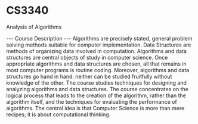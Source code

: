 # CS3340
Analysis of Algorithms

--- Course Description ---
Algorithms are precisely stated, general problem solving methods suitable for computer
implementation. Data Structures are methods of organizing data involved in computation.
Algorithms and data structures are central objects of study in computer science. Once
appropriate algorithms and data structures are chosen, all that remains in most computer
programs is routine coding. Moreover, algorithms and data structures go hand in hand:
neither can be studied fruitfully without knowledge of the other.
The course studies techniques for designing and analyzing algorithms and data structures.
The course concentrates on the logical process that leads to the creation of the algorithm,
rather than the algorithm itself, and the techniques for evaluating the performance of algorithms. 
The central idea is that Computer Science is more than mere recipes; it is about
computational thinking.
